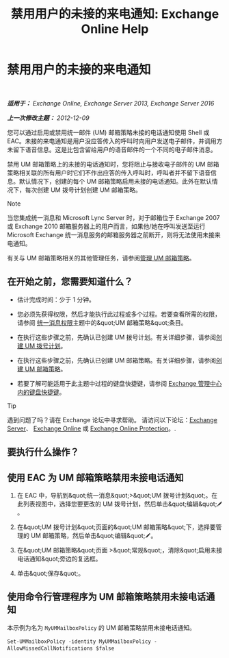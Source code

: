 ﻿---
title: '禁用用户的未接的来电通知: Exchange Online Help'
TOCTitle: 禁用用户的未接的来电通知
ms:assetid: e54937d5-3074-454f-b561-e601fecfc6ad
ms:mtpsurl: https://technet.microsoft.com/zh-cn/library/JJ673570(v=EXCHG.150)
ms:contentKeyID: 52061429
ms.date: 05/23/2018
mtps_version: v=EXCHG.150
ms.translationtype: MT
---

# 禁用用户的未接的来电通知

 

_**适用于：** Exchange Online, Exchange Server 2013, Exchange Server 2016_

_**上一次修改主题：** 2012-12-09_

您可以通过启用或禁用统一邮件 (UM) 邮箱策略未接的电话通知使用 Shell 或 EAC。未接的来电通知是用户没应答传入的呼叫时向用户发送电子邮件，并调用方未留下语音信息。这是比包含留给用户的语音邮件的一个不同的电子邮件消息。

禁用 UM 邮箱策略上的未接的电话通知时，您将阻止与接收电子邮件的 UM 邮箱策略相关联的所有用户时它们不作出应答的传入呼叫时，呼叫者并不留下语音信息。默认情况下，创建的每个 UM 邮箱策略启用未接的电话通知。此外在默认情况下，每次创建 UM 拨号计划创建 UM 邮箱策略。

> [!NOTE]
> 当您集成统一消息和 Microsoft Lync Server 时，对于邮箱位于 Exchange 2007 或 Exchange 2010 邮箱服务器上的用户而言，如果他/她在呼叫发送至运行 Microsoft Exchange 统一消息服务的邮箱服务器之前断开，则将无法使用未接来电通知。


有关与 UM 邮箱策略相关的其他管理任务，请参阅[管理 UM 邮箱策略](manage-a-um-mailbox-policy-exchange-2013-help.md)。

## 在开始之前，您需要知道什么？

  - 估计完成时间：少于 1 分钟。

  - 您必须先获得权限，然后才能执行此过程或多个过程。若要查看所需的权限，请参阅 [统一消息权限](unified-messaging-permissions-exchange-2013-help.md)主题中的\&quot;UM 邮箱策略\&quot;条目。

  - 在执行这些步骤之前，先确认已创建 UM 拨号计划。有关详细步骤，请参阅[创建 UM 拨号计划](create-a-um-dial-plan-exchange-2013-help.md)。

  - 在执行这些步骤之前，先确认已创建 UM 邮箱策略。有关详细步骤，请参阅[创建 UM 邮箱策略](create-a-um-mailbox-policy-exchange-2013-help.md)。

  - 若要了解可能适用于此主题中过程的键盘快捷键，请参阅 [Exchange 管理中心内的键盘快捷键](keyboard-shortcuts-in-the-exchange-admin-center-exchange-online-protection-help.md)。

> [!tip]
> 遇到问题了吗？请在 Exchange 论坛中寻求帮助。 请访问以下论坛：<a href="https://go.microsoft.com/fwlink/p/?linkid=60612">Exchange Server</a>、 <a href="https://go.microsoft.com/fwlink/p/?linkid=267542">Exchange Online</a> 或 <a href="https://go.microsoft.com/fwlink/p/?linkid=285351">Exchange Online Protection</a>。.


## 要执行什么操作？

## 使用 EAC 为 UM 邮箱策略禁用未接电话通知

1.  在 EAC 中，导航到\&quot;统一消息\&quot;\>\&quot;UM 拨号计划\&quot;。在此列表视图中，选择您要更改的 UM 拨号计划，然后单击\&quot;编辑\&quot;![编辑图标](images/Bb124582.6f53ccb2-1f13-4c02-bea0-30690e6ea71d(EXCHG.150).gif "编辑图标")。

2.  在\&quot;UM 拨号计划\&quot;页面的\&quot;UM 邮箱策略\&quot;下，选择要管理的 UM 邮箱策略，然后单击\&quot;编辑\&quot;![编辑图标](images/Bb124582.6f53ccb2-1f13-4c02-bea0-30690e6ea71d(EXCHG.150).gif "编辑图标")。

3.  在\&quot;UM 邮箱策略\&quot;页面 \>\&quot;常规\&quot;，清除\&quot;启用未接电话通知\&quot;旁边的复选框。

4.  单击\&quot;保存\&quot;。

## 使用命令行管理程序为 UM 邮箱策略禁用未接电话通知

本示例为名为 `MyUMMailboxPolicy` 的 UM 邮箱策略禁用未接电话通知。

    Set-UMMailboxPolicy -identity MyUMMailboxPolicy -AllowMissedCallNotifications $false

